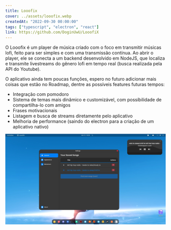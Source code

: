 ```yaml
---
title: Looofix
cover: ../assets/looofix.webp
createdAt: "2022-09-30 00:00:00"
tags: ["typescript", "electron", "react"]
link: https://github.com/DoginUwU/LooofiX
---
```


O Looofix é um player de música criado com o foco em transmitir músicas lofi, feito para ser simples e com uma transmissão contínua. Ao abrir o player, ele se conecta a um backend desenvolvido em NodeJS, que localiza e transmite livestreams do gênero lofi em tempo real (busca realizada pela API do Youtube).

O aplicativo ainda tem poucas funções, espero no futuro adicionar mais coisas que estão no Roadmap, dentre as possíveis features futuras tempos:

- Integração com pomodoro
- Sistema de temas mais dinâmico e customizável, com possíbilidade de compartilha-lo com amigos
- Frases motivacionais
- Listagem e busca de streams diretamente pelo aplicativo
- Melhoria de performance (saindo do electron para a criação de um aplicativo nativo)

![Imagem mostrando as configurações e o app rodando](../assets/looofix-demo.webp)
